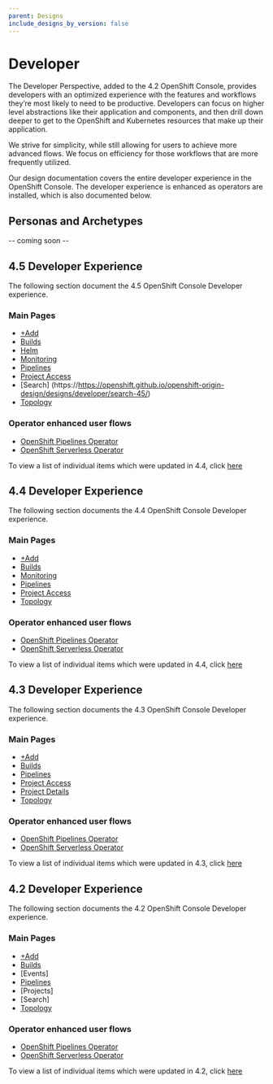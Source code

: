 ```yaml
---
parent: Designs
include_designs_by_version: false
---
```


# Developer

The Developer Perspective, added to the 4.2 OpenShift Console, provides developers with an optimized experience with the features and workflows they’re most likely to need to be productive. Developers can focus on higher level abstractions like their application and components, and then drill down deeper to get to the OpenShift and Kubernetes resources that make up their application.

We strive for simplicity, while still allowing for users to achieve more advanced flows.  We focus on efficiency for those workflows that are more frequently utilized.

Our design documentation covers the entire developer experience in the OpenShift Console.  The developer experience is enhanced as operators are installed, which is also documented below.

## Personas and Archetypes
-- coming soon --

## 4.5 Developer Experience
The following section document the 4.5 OpenShift Console Developer experience.

### Main Pages
- [+Add](https://openshift.github.io/openshift-origin-design/designs/developer/add-45/)
- [Builds](https://openshift.github.io/openshift-origin-design/designs/developer/builds/)
- [Helm](https://openshift.github.io/openshift-origin-design/designs/developer/helm45/)
- [Monitoring](https://openshift.github.io/openshift-origin-design/designs/developer/monitoring-44/)
- [Pipelines](https://openshift.github.io/openshift-origin-design/designs/developer/operator-pipeline-45/pipelines)
- [Project Access](https://openshift.github.io/openshift-origin-design/designs/developer/project-access-43/)
- [Search] (https://https://openshift.github.io/openshift-origin-design/designs/developer/search-45/)
- [Topology](https://openshift.github.io/openshift-origin-design/designs/developer/topology-44/)

### Operator enhanced user flows
- [OpenShift Pipelines Operator](https://openshift.github.io/openshift-origin-design/designs/developer/operator-pipeline-44/)
- [OpenShift Serverless Operator](https://openshift.github.io/openshift-origin-design/designs/developer/operator-serverless-44/)



To view a list of individual items which were updated in 4.4, click [here](https://openshift.github.io/openshift-origin-design/releases/4.4/)



## 4.4 Developer Experience
The following section documents the 4.4 OpenShift Console Developer experience.

### Main Pages
- [+Add](https://openshift.github.io/openshift-origin-design/designs/developer/add-44/)
- [Builds](https://openshift.github.io/openshift-origin-design/designs/developer/builds/)
- [Monitoring](https://openshift.github.io/openshift-origin-design/designs/developer/monitoring-44/)
- [Pipelines](https://openshift.github.io/openshift-origin-design/designs/developer/operator-pipeline-42/pipelines)
- [Project Access](https://openshift.github.io/openshift-origin-design/designs/developer/project-access-43/)
- [Topology](https://openshift.github.io/openshift-origin-design/designs/developer/topology-44/)

### Operator enhanced user flows
- [OpenShift Pipelines Operator](https://openshift.github.io/openshift-origin-design/designs/developer/operator-pipeline-44/)
- [OpenShift Serverless Operator](https://openshift.github.io/openshift-origin-design/designs/developer/operator-serverless-44/)

To view a list of individual items which were updated in 4.4, click [here](https://openshift.github.io/openshift-origin-design/releases/4.4/)

## 4.3 Developer Experience
The following section documents the 4.3 OpenShift Console Developer experience.

### Main Pages
- [+Add](https://openshift.github.io/openshift-origin-design/designs/developer/add-43/)
- [Builds](https://openshift.github.io/openshift-origin-design/designs/developer/builds/)
- [Pipelines](https://openshift.github.io/openshift-origin-design/designs/developer/operator-pipeline-42/pipelines)
- [Project Access](https://openshift.github.io/openshift-origin-design/designs/developer/project-access-43/)
- [Project Details](https://openshift.github.io/openshift-origin-design/designs/developer/project-access-43/)
- [Topology](https://openshift.github.io/openshift-origin-design/designs/developer/topology-43/)

### Operator enhanced user flows
- [OpenShift Pipelines Operator](https://openshift.github.io/openshift-origin-design/designs/developer/operator-pipeline-42/)
- [OpenShift Serverless Operator](https://openshift.github.io/openshift-origin-design/designs/developer/operator-serverless-43/)

To view a list of individual items which were updated in 4.3, click [here](https://openshift.github.io/openshift-origin-design/releases/4.3/)

## 4.2 Developer Experience
The following section documents the 4.2 OpenShift Console Developer experience.

### Main Pages
- [+Add](https://openshift.github.io/openshift-origin-design/designs/developer/add/)
- [Builds](https://openshift.github.io/openshift-origin-design/designs/developer/builds/)
- [Events]
- [Pipelines](https://openshift.github.io/openshift-origin-design/designs/developer/operator-pipeline-42/pipelines)
- [Projects]
- [Search]
- [Topology](https://openshift.github.io/openshift-origin-design/designs/developer/topology/)

### Operator enhanced user flows
- [OpenShift Pipelines Operator](https://openshift.github.io/openshift-origin-design/designs/developer/operator-pipeline-42/)
- [OpenShift Serverless Operator](https://openshift.github.io/openshift-origin-design/designs/developer/operator-serverless-42/)

To view a list of individual items which were updated in 4.2, click [here](https://openshift.github.io/openshift-origin-design/releases/4.2/)

